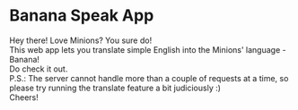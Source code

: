 # Banana Speak App
Hey there!
Love Minions? You sure do!  
This web app lets you translate simple English into the Minions' language - Banana!  
Do check it out.  
P.S.: The server cannot handle more than a couple of requests at a time, so please try running the translate feature a bit judiciously :)  
Cheers!
